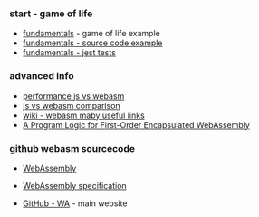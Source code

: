 ### start - game of life
- [fundamentals](https://blog.scottlogic.com/2018/04/26/webassembly-by-hand.html) - game of life example
- [fundamentals - source code example](https://github.com/ColinEberhardt/wasm-game-of-life/blob/master/main.wat)
- [fundamentals - jest tests](https://blog.scottlogic.com/2018/04/26/webassembly-by-hand.html)

### advanced info
- [performance js vs webasm ](https://medium.com/samsung-internet-dev/performance-testing-web-assembly-vs-javascript-e07506fd5875)
- [js vs webasm comparison](https://blog.sessionstack.com/how-javascript-works-a-comparison-with-webassembly-why-in-certain-cases-its-better-to-use-it-d80945172d79)
- [wiki - webasm maby useful links](https://en.wikipedia.org/wiki/WebAssembly)
- [A Program Logic for First-Order Encapsulated WebAssembly](https://www.cl.cam.ac.uk/~nk480/wasm-pl.pdf)

### github webasm sourcecode
- [WebAssembly](https://github.com/WebAssembly/testsuite/blob/master/if.wast)

- [WebAssembly specification](https://webassembly.github.io/spec/core/_download/WebAssembly.pdf)
- [GitHub - WA](https://github.com/WebAssembly) - main website